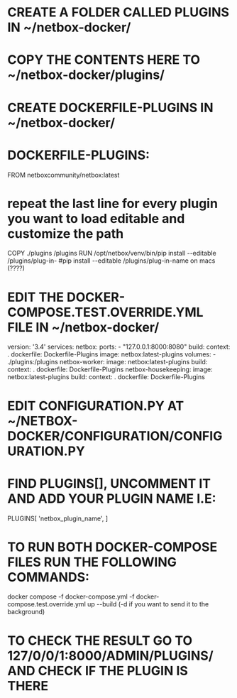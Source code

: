 # CREATE A FOLDER CALLED PLUGINS IN ~/netbox-docker/
# COPY THE CONTENTS HERE TO ~/netbox-docker/plugins/
# CREATE DOCKERFILE-PLUGINS IN ~/netbox-docker/

# DOCKERFILE-PLUGINS:

FROM netboxcommunity/netbox:latest

# repeat the last line for every plugin you want to load editable and customize the path
COPY ./plugins /plugins
RUN /opt/netbox/venv/bin/pip install --editable /plugins/plug-in- #pip install --editable /plugins/plug-in-name on macs (????)

# EDIT THE DOCKER-COMPOSE.TEST.OVERRIDE.YML FILE IN ~/netbox-docker/

version: '3.4'
services:
  netbox:
    ports:
      - "127.0.0.1:8000:8080"
    build:
      context: .
      dockerfile: Dockerfile-Plugins
    image: netbox:latest-plugins
    volumes: 
      - ./plugins:/plugins
  netbox-worker:
    image: netbox:latest-plugins
    build:
      context: .
      dockerfile: Dockerfile-Plugins
  netbox-housekeeping:
    image: netbox:latest-plugins
    build:
      context: .
      dockerfile: Dockerfile-Plugins

# EDIT CONFIGURATION.PY AT ~/NETBOX-DOCKER/CONFIGURATION/CONFIGURATION.PY

# FIND PLUGINS[], UNCOMMENT IT AND ADD YOUR PLUGIN NAME I.E:
PLUGINS[
    'netbox_plugin_name',
]

# TO RUN BOTH DOCKER-COMPOSE FILES RUN THE FOLLOWING COMMANDS:

docker compose -f docker-compose.yml -f docker-compose.test.override.yml up --build (-d if you want to send it to the background)

# TO CHECK THE RESULT GO TO 127/0/0/1:8000/ADMIN/PLUGINS/ AND CHECK IF THE PLUGIN IS THERE
